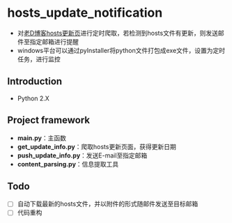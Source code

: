 # hosts_update_notification
- 对[老D博客hosts更新页](https://laod.cn/hosts/2017-google-hosts.html)进行定时爬取，若检测到hosts文件有更新，则发送邮件至指定邮箱进行提醒
- windows平台可以通过pyInstaller将python文件打包成exe文件，设置为定时任务，进行监控
## Introduction
- Python 2.X

## Project framework
- **main.py**：主函数
- **get_update_info.py**：爬取hosts更新页面，获得更新日期
- **push_update_info.py**：发送E-mail至指定邮箱
- **content_parsing.py**：信息提取工具

## Todo
- [ ] 自动下载最新的hosts文件，并以附件的形式随邮件发送至目标邮箱
- [ ] 代码重构

